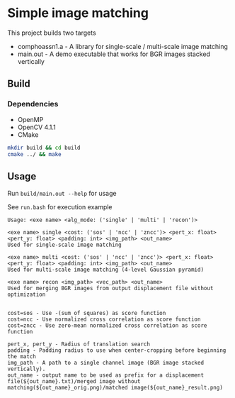 # Simple image matching

This project builds two targets

* comphoassn1.a - A library for single-scale / multi-scale image matching
* main.out - A demo executable that works for BGR images stacked vertically

## Build

### Dependencies

* OpenMP
* OpenCV 4.1.1 
* CMake

```bash
mkdir build && cd build
cmake ../ && make
```

## Usage

Run `build/main.out --help` for usage

See `run.bash` for execution example

```
Usage: <exe name> <alg_mode: ('single' | 'multi' | 'recon')>

<exe name> single <cost: ('sos' | 'ncc' | 'zncc')> <pert_x: float> <pert_y: float> <padding: int> <img_path> <out_name>
Used for single-scale image matching

<exe name> multi <cost: ('sos' | 'ncc' | 'zncc')> <pert_x: float> <pert_y: float> <padding: int> <img_path> <out_name>
Used for multi-scale image matching (4-level Gaussian pyramid)

<exe name> recon <img_path> <vec_path> <out_name>
Used for merging BGR images from output displacement file without optimization


cost=sos - Use -(sum of squares) as score function
cost=ncc - Use normalized cross correlation as score function
cost=zncc - Use zero-mean normalized cross correlation as score function

pert_x, pert_y - Radius of translation search
padding - Padding radius to use when center-cropping before beginning the match
img_path - A path to a single channel image (BGR image stacked vertically).
out_name - output name to be used as prefix for a displacement file(${out_name}.txt)/merged image without matching(${out_name}_orig.png)/matched image(${out_name}_result.png)
```

